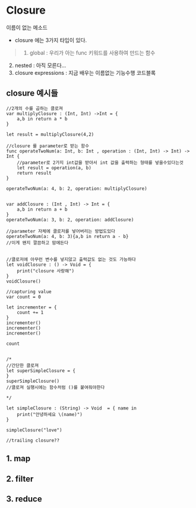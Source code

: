 # Closure

이름이 없는 메소드

* closure 에는 3가지 타입이 있다.

> 1.  global : 우리가 아는 func 키워드를 사용하여 만드는 함수
2. nested : 아직 모른다...
3. closure expressions : 지금 배우는 이름없는 기능수행 코드블록

## closure 예시들

```
//2개의 수를 곱하는 클로져
var multiplyClosure : (Int, Int) ->Int = {
    a,b in return a * b
}

let result = multiplyClosure(4,2)

//closure 를 parameter로 받는 함수
func operateTwoNum(a: Int, b: Int , operation : (Int, Int) -> Int) -> Int {
    //parameter로 2가지 int값을 받아서 int 값을 출력하는 형태를 넣을수있다는것
    let result = operation(a, b)
    return result
}

operateTwoNum(a: 4, b: 2, operation: multiplyClosure)


var addClosure : (Int , Int) -> Int = {
    a,b in return a + b
}
operateTwoNum(a: 3, b: 2, operation: addClosure)

//parameter 자체에 클로저를 넣어버리는 방법도있다
operateTwoNum(a: 4, b: 3){a,b in return a - b}
//이게 왠지 깔끔하고 맘에든다


//클로저에 아무런 변수를 넣지않고 출력값도 없는 것도 가능하다
let voidClosure : () -> Void = {
    print("closure 사랑해")
}
voidClosure()

//capturing value
var count = 0

let incrementer = {
    count += 1
}
incrementer()
incrementer()
incrementer()

count


/*
//간단한 클로져
let superSimpleClosure = {
}
superSimpleClosure()
//클로져 실행시에는 함수처럼 ()를 붙여줘야한다

*/

let simpleClosure : (String) -> Void  = { name in
    print("안녕하세요 \(name)")
}

simpleClosure("love")

//trailing closure??

```

## 1. map





## 2. filter





## 3. reduce




